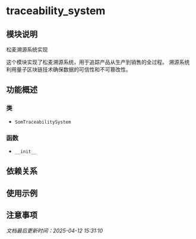 # traceability_system

## 模块说明
松麦溯源系统实现

这个模块实现了松麦溯源系统，用于追踪产品从生产到销售的全过程。
溯源系统利用量子区块链技术确保数据的可信性和不可篡改性。

## 功能概述

### 类

- `SomTraceabilitySystem`

### 函数

- `__init__`

## 依赖关系

## 使用示例

## 注意事项

*文档最后更新时间：2025-04-12 15:31:10*